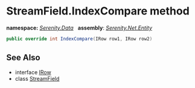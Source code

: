 # StreamField.IndexCompare method
**namespace:** *[Serenity.Data](../../README.md#serenity.data-namespace)*   **assembly**: *[Serenity.Net.Entity](../../README.md)*

```csharp
public override int IndexCompare(IRow row1, IRow row2)
```

## See Also

* interface [IRow](../IRow.md)
* class [StreamField](../StreamField.md)